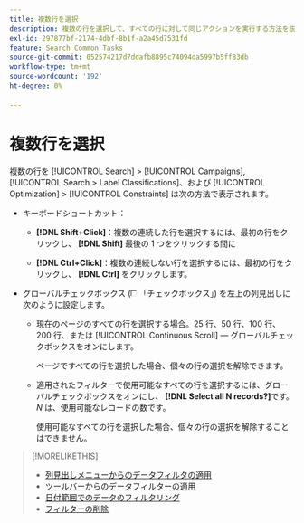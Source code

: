 ```yaml
---
title: 複数行を選択
description: 複数の行を選択して、すべての行に対して同じアクションを実行する方法を説明します。
exl-id: 297877bf-2174-4dbf-8b1f-a2a45d7531fd
feature: Search Common Tasks
source-git-commit: 052574217d7ddafb8895c74094da5997b5ff83db
workflow-type: tm+mt
source-wordcount: '192'
ht-degree: 0%

---
```


# 複数行を選択

複数の行を [!UICONTROL Search] > [!UICONTROL Campaigns], [!UICONTROL Search > Label Classifications]、および [!UICONTROL Optimization] > [!UICONTROL Constraints] は次の方法で表示されます。

* キーボードショートカット：

   * **[!DNL Shift+Click]**：複数の連続した行を選択するには、最初の行をクリックし、 **[!DNL Shift]** 最後の 1 つをクリックする間に

   * **[!DNL Ctrl+Click]**：複数の連続しない行を選択するには、最初の行をクリックし、 **[!DNL Ctrl]** をクリックします。

* グローバルチェックボックス (![チェックボックス](/help/search-social-commerce/assets/check-box.png) 「チェックボックス」) を左上の列見出しに次のように設定します。

   * 現在のページのすべての行を選択する場合。25 行、50 行、100 行、200 行、または [!UICONTROL Continuous Scroll]  — グローバルチェックボックスをオンにします。

     ページですべての行を選択した場合、個々の行の選択を解除できます。

   * 適用されたフィルターで使用可能なすべての行を選択するには、グローバルチェックボックスをオンにし、 **[!DNL Select all N records?]**&#x200B;です。 *N* は、使用可能なレコードの数です。

     使用可能なすべての行を選択した場合、個々の行の選択を解除することはできません。

>[!MORELIKETHIS]
>
>* [列見出しメニューからのデータフィルタの適用](../data-views/ad-hoc-settings/column-filter-apply-from-column-heading.md)
>* [ツールバーからのデータフィルターの適用](../data-views/ad-hoc-settings/column-filter-apply-from-toolbar.md)
>* [日付範囲でのデータのフィルタリング](../data-views/ad-hoc-settings/date-filter.md)
>* [フィルターの削除](../data-views/ad-hoc-settings/column-filter-remove.md)
